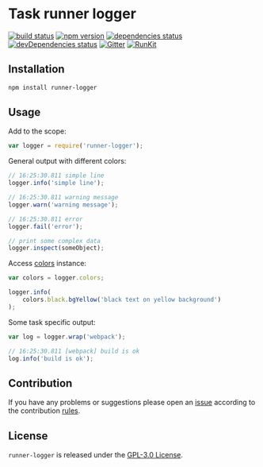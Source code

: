 Task runner logger
==================

[![build status](https://img.shields.io/travis/runner/logger.svg?style=flat-square)](https://travis-ci.org/runner/logger)
[![npm version](https://img.shields.io/npm/v/runner-logger.svg?style=flat-square)](https://www.npmjs.com/package/runner-logger)
[![dependencies status](https://img.shields.io/david/runner/logger.svg?style=flat-square)](https://david-dm.org/runner/logger)
[![devDependencies status](https://img.shields.io/david/dev/runner/logger.svg?style=flat-square)](https://david-dm.org/runner/logger?type=dev)
[![Gitter](https://img.shields.io/badge/gitter-join%20chat-blue.svg?style=flat-square)](https://gitter.im/DarkPark/runner)
[![RunKit](https://img.shields.io/badge/RunKit-try-yellow.svg?style=flat-square)](https://npm.runkit.com/runner-logger)


## Installation ##

```bash
npm install runner-logger
```


## Usage ##

Add to the scope:

```js
var logger = require('runner-logger');
```

General output with different colors:

```js
// 16:25:30.811 simple line
logger.info('simple line');

// 16:25:30.811 warning message
logger.warn('warning message');

// 16:25:30.811 error
logger.fail('error');

// print some complex data
logger.inspect(someObject);
```

Access [colors](https://www.npmjs.com/package/colors) instance:

```js
var colors = logger.colors;

logger.info(
    colors.black.bgYellow('black text on yellow background')
);
```

Some task specific output:

```js
var log = logger.wrap('webpack');

// 16:25:30.811 [webpack] build is ok
log.info('build is ok');
```


## Contribution ##

If you have any problems or suggestions please open an [issue](https://github.com/runner/logger/issues)
according to the contribution [rules](.github/contributing.md).


## License ##

`runner-logger` is released under the [GPL-3.0 License](http://opensource.org/licenses/GPL-3.0).
